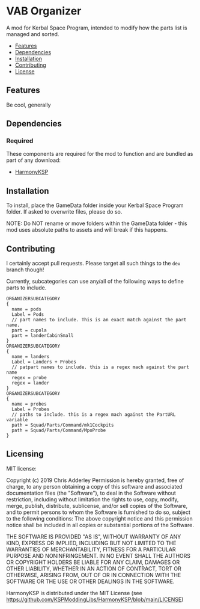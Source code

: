 # VAB Organizer

A mod for Kerbal Space Program, intended to modify how the parts list is managed and sorted.

* [Features](#features)
* [Dependencies](#dependencies)
* [Installation](#installation)
* [Contributing](#contributing)
* [License](#licensing)

## Features

Be cool, generally

## Dependencies

### Required
These components are required for the mod to function and are bundled as part of any download:
* [HarmonyKSP](https://github.com/KSPModdingLibs/HarmonyKSP)

## Installation

To install, place the GameData folder inside your Kerbal Space Program folder. If asked to overwrite files, please do so.

NOTE: Do NOT rename or move folders within the GameData folder - this mod uses absolute paths to assets and will break if this happens.

## Contributing

I certainly accept pull requests. Please target all such things to the `dev` branch though!

Currently, subcategories can use any/all of the following ways to define parts to include.
```
ORGANIZERSUBCATEGORY
{
  name = pods
  Label = Pods
  // part names to include. This is an exact match against the part name. 
  part = cupola
  part = landerCabinSmall
}
ORGANIZERSUBCATEGORY
{
  name = landers
  Label = Landers + Probes
  // patpart names to include. this is a regex mach against the part name
  regex = probe
  regex = lander
}
ORGANIZERSUBCATEGORY
{
  name = probes
  Label = Probes
  // paths to include. this is a regex mach against the PartURL variable
  path = Squad/Parts/Command/mk1Cockpits
  path = Squad/Parts/Command/MpoProbe
}
```

## Licensing

MIT license:

Copyright (c) 2019 Chris Adderley
Permission is hereby granted, free of charge, to any person obtaining a copy of this software and associated documentation files (the "Software"), to deal in the Software without restriction, including without limitation the rights to use, copy, modify, merge, publish, distribute, sublicense, and/or sell copies of the Software, and to permit persons to whom the Software is furnished to do so, subject to the following conditions: The above copyright notice and this permission notice shall be included in all copies or substantial portions of the Software.

THE SOFTWARE IS PROVIDED "AS IS", WITHOUT WARRANTY OF ANY KIND, EXPRESS OR IMPLIED, INCLUDING BUT NOT LIMITED TO THE WARRANTIES OF MERCHANTABILITY, FITNESS FOR A PARTICULAR PURPOSE AND NONINFRINGEMENT. IN NO EVENT SHALL THE AUTHORS OR COPYRIGHT HOLDERS BE LIABLE FOR ANY CLAIM, DAMAGES OR OTHER LIABILITY, WHETHER IN AN ACTION OF CONTRACT, TORT OR OTHERWISE, ARISING FROM, OUT OF OR IN CONNECTION WITH THE SOFTWARE OR THE USE OR OTHER DEALINGS IN THE SOFTWARE.


HarmonyKSP is distributed under the MIT License (see https://github.com/KSPModdingLibs/HarmonyKSP/blob/main/LICENSE)
